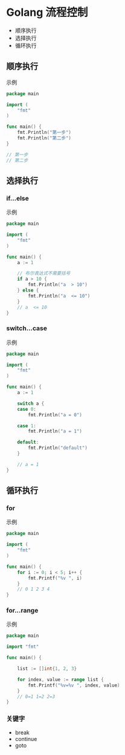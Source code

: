 # Golang 流程控制

- 顺序执行
- 选择执行
- 循环执行

## 顺序执行

示例

```go
package main

import (
	"fmt"
)

func main() {
	fmt.Println("第一步")
	fmt.Println("第二步")
}

// 第一步
// 第二步

```



## 选择执行

### if...else

示例
```go
package main

import (
	"fmt"
)

func main() {
	a := 1

    // 布尔表达式不需要括号
	if a > 10 {
		fmt.Println("a  > 10")
	} else {
		fmt.Println("a  <= 10")
	}
	// a  <= 10
}

```
### switch...case

示例

```go
package main

import (
	"fmt"
)

func main() {
	a := 1

	switch a {
	case 0:
		fmt.Println("a = 0")

	case 1:
		fmt.Println("a = 1")

	default:
		fmt.Println("default")
	}

	// a = 1
}
```

## 循环执行

### for

示例

```go
package main

import (
	"fmt"
)

func main() {
	for i := 0; i < 5; i++ {
		fmt.Printf("%v ", i)
	}
	// 0 1 2 3 4
}

```

### for...range

示例

```go
package main

import "fmt"

func main() {

	list := []int{1, 2, 3}

	for index, value := range list {
		fmt.Printf("%v=%v ", index, value)
	}
	// 0=1 1=2 2=3
}

```

### 关键字 

- break
- continue
- goto
